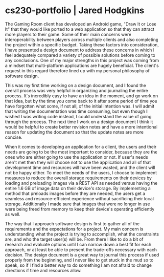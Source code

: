 # cs230-portfolio | Jared Hodgkins

The Gaming Room client has developed an Android game, "Draw It or Lose It"
that they would like ported to a web application so that they can attract
more players to their game. Some of their main concerns were interoperability
between players across multiple clients and also completing the project within
a specific budget. Taking these factors into consideration, I have presented a
design document to address these concerns in which I feel adequately compared
a variety of possible solutions before coming to any conclusions. One of my
major strengths in this project was coming from a mindset that multi-platform
applications are hugely beneficial. The client's request in this regard therefore
lined up with my personal philosophy of software design.

This was my first time working on a design document, and I found the overall
process was very helpful in organizing and journaling the entire process. It's
incredibly easy to have an idea in the moment, and go work on that idea, but by
the time you come back to it after some period of time you have forgotten what
some, if not all, of the initial intention was. I will admit that writing the
documentation was time consuming, but even though I wished I was writing code
instead, I could understand the value of going through the process. The next
time I work on a design document I think it would be helpful to create better
revision notes and have a more intentional reason for updating the document so
that the update notes are more concise.

When it comes to developing an application for a client, the users and their
needs are going to be the most important to consider, because they are the ones
who are either going to use the application or not. If user's needs aren't met
then they will choose not to use the application and all of that development time
and resources will have been wasted, and the client will not be happy either. To
meet the needs of the users, I choose to implement measures to reduce the
overall storage requirements on their devices by loading and preloading images
via a REST API as needed versus having the entire 1.6 GB of image data on their
device's storage. By implementing a method that preloads images before they are
needed, the users get a seamless and resource-efficient experience without
sacrificing their local storage. Additionally I made sure that images that were
no longer in use were being freed from memory to keep their device's operating
efficiently as well.

The way that I approach software design is first to gather all of the requirements
and the expectations for a project. My main concern is understanding what the
project is trying to accomplish, what the constraints are, and who the target
user(s) will be. From there I like to do a bit of research and evaluate options
until I can narrow down a best fit for each approach, or at least be able to
present the trade-offs necessary with each decision. The design document is a great
way to journal this process if used properly from the beginning, and I never like
to get stuck in the mud so to speak, so if I find a better way to do something I
am not afraid to change directions if time and resources allow.
